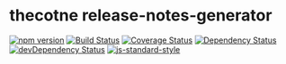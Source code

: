 # thecotne release-notes-generator
[![npm version](https://badge.fury.io/js/%40thecotne%2Frelease-notes-generator.svg)](http://badge.fury.io/js/%40thecotne%2Frelease-notes-generator)
[![Build Status](https://travis-ci.org/thecotne/release-notes-generator.svg?branch=master)](https://travis-ci.org/thecotne/release-notes-generator)
[![Coverage Status](https://coveralls.io/repos/thecotne/release-notes-generator/badge.svg)](https://coveralls.io/r/thecotne/release-notes-generator)
[![Dependency Status](https://david-dm.org/thecotne/release-notes-generator.svg)](https://david-dm.org/thecotne/release-notes-generator)
[![devDependency Status](https://david-dm.org/thecotne/release-notes-generator/dev-status.svg)](https://david-dm.org/thecotne/release-notes-generator#info=devDependencies)
[![js-standard-style](https://img.shields.io/badge/code%20style-standard-brightgreen.svg?style=flat)](https://github.com/feross/standard)
